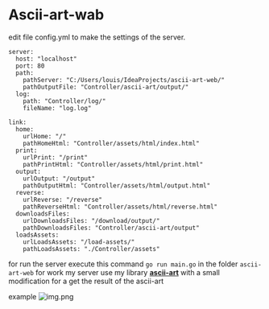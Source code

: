 # **Ascii-art-wab**
edit file config.yml to make the settings of the server.
````
server:
  host: "localhost"
  port: 80
  path:
    pathServer: "C:/Users/louis/IdeaProjects/ascii-art-web/"
    pathOutputFile: "Controller/ascii-art/output/"
  log:
    path: "Controller/log/"
    fileName: "log.log"
    
link:
  home:
    urlHome: "/"
    pathHomeHtml: "Controller/assets/html/index.html"
  print:
    urlPrint: "/print"
    pathPrintHtml: "Controller/assets/html/print.html"
  output:
    urlOutput: "/output"
    pathOutputHtml: "Controller/assets/html/output.html"
  reverse:
    urlReverse: "/reverse"
    pathReverseHtml: "Controller/assets/html/reverse.html"
  downloadsFiles:
    urlDownloadsFiles: "/download/output/"
    pathDownloadsFiles: "Controller/ascii-art/output"
  loadsAssets:
    urlLoadsAssets: "/load-assets/"
    pathLoadsAssets: "./Controller/assets"
````
for run the server execute this command ````go run main.go```` in the folder 
````ascii-art-web````
for work my server use my library [**ascii-art**](https://github.com/minidiams/go.ascii-art)
with a small modification for a get the result of the ascii-art

example
![img.png](img.png)